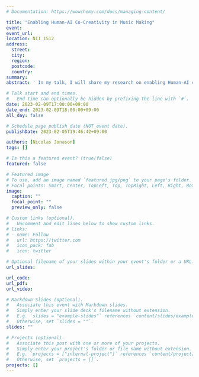 ```yaml
---
# Documentation: https://wowchemy.com/docs/managing-content/

title: "Enabling Human-AI Co-Creativity in Music Making"
event:
event_url:
location: NII 1512
address:
  street:
  city:
  region:
  postcode:
  country:
summary:
abstract: ' In my talk, I will share my research on enabling Human-AI co-creativity in music making. I will start by discussing my previous work on MIDI-to-audio synthesis using Control-Synthesis. Then, I will delve into my work on few-shot neural instrument cloning with multi-instrument models. I will also present my recent work on TimbreCLIP, a text/audio embedding I trained on instrument notes. Additionally, I will showcase some of my work on generating symbolic music. Finally, I will give a brief overview of the work I will be pursuing at NII.'

# Talk start and end times.
#   End time can optionally be hidden by prefixing the line with `#`.
date: 2023-02-09T17:00:00+09:00
date_end: 2023-02-09T18:00:00+09:00
all_day: false

# Schedule page publish date (NOT event date).
publishDate: 2023-02-05T19:46:42+09:00

authors: [Nicolas Jonason]
tags: []

# Is this a featured event? (true/false)
featured: false

# Featured image
# To use, add an image named `featured.jpg/png` to your page's folder. 
# Focal points: Smart, Center, TopLeft, Top, TopRight, Left, Right, BottomLeft, Bottom, BottomRight.
image:
  caption: ""
  focal_point: ""
  preview_only: false

# Custom links (optional).
#   Uncomment and edit lines below to show custom links.
# links:
# - name: Follow
#   url: https://twitter.com
#   icon_pack: fab
#   icon: twitter

# Optional filename of your slides within your event's folder or a URL.
url_slides:

url_code:
url_pdf:
url_video:

# Markdown Slides (optional).
#   Associate this event with Markdown slides.
#   Simply enter your slide deck's filename without extension.
#   E.g. `slides = "example-slides"` references `content/slides/example-slides.md`.
#   Otherwise, set `slides = ""`.
slides: ""

# Projects (optional).
#   Associate this post with one or more of your projects.
#   Simply enter your project's folder or file name without extension.
#   E.g. `projects = ["internal-project"]` references `content/project/deep-learning/index.md`.
#   Otherwise, set `projects = []`.
projects: []
---
```

